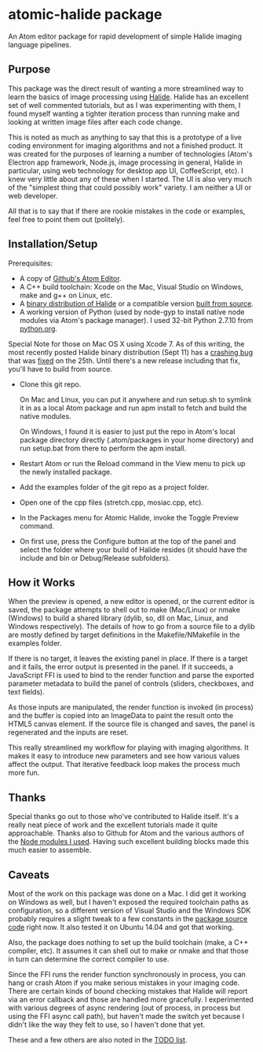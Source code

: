 # atomic-halide package

An Atom editor package for rapid development of simple Halide imaging language pipelines.

Purpose
-------
This package was the direct result of wanting a more streamlined way to learn the basics of image processing using [Halide][halide]. Halide has an excellent set of well commented tutorials, but as I was experimenting with them, I found myself wanting a tighter iteration process than running make and looking at written image files after each code change.

This is noted as much as anything to say that this is a prototype of a live coding environment for imaging algorithms and not a finished product. It was created for the purposes of learning a number of technologies (Atom's Electron app framework, Node.js, image processing in general, Halide in particular, using web technology for desktop app UI, CoffeeScript, etc). I knew very little about any of these when I started. The UI is also very much of the "simplest thing that could possibly work" variety. I am neither a UI or web developer.

All that is to say that if there are rookie mistakes in the code or examples, feel free to point them out (politely).

Installation/Setup
------------------

Prerequisites:
* A copy of [Github's Atom Editor][atom].
* A C++ build toolchain: Xcode on the Mac, Visual Studio on Windows, make and g++ on Linux, etc.
* A [binary distribution of Halide][halide-release] or a compatible version [built from source][halide-git].
* A working version of Python (used by node-gyp to install native node modules via Atom's package manager). I used 32-bit Python 2.7.10 from [python.org][python].

Special Note for those on Mac OS X using Xcode 7. As of this writing, the most recently posted Halide binary distribution (Sept 11) has a [crashing bug][bug] that was [fixed][bugfix] on the 25th. Until there's a new release including that fix, you'll have to build from source.

* Clone this git repo.

    On Mac and Linux, you can put it anywhere and run setup.sh to symlink it in as a local Atom package and run apm install to fetch and build the native modules.

    On Windows, I found it is easier to just put the repo in Atom's local package directory directly (.atom/packages in your home directory) and run setup.bat from there to perform the apm install.
* Restart Atom or run the Reload command in the View menu to pick up the newly installed package.
* Add the examples folder of the git repo as a project folder.
* Open one of the cpp files (stretch.cpp, mosiac.cpp, etc).
* In the Packages menu for Atomic Halide, invoke the Toggle Preview command.
* On first use, press the Configure button at the top of the panel and select the folder where your build of Halide resides (it should have the include and bin or Debug/Release subfolders).

How it Works
------------
When the preview is opened, a new editor is opened, or the current editor is saved, the package attempts to shell out to make (Mac/Linux) or nmake (Windows) to build a shared library (dylib, so, dll on Mac, Linux, and Windows respectively). The details of how to go from a source file to a dylib are mostly defined by target definitions in the Makefile/NMakefile in the examples folder.

If there is no target, it leaves the existing panel in place. If there is a target and it fails, the error output is presented in the panel. If it succeeds, a JavaScript FFI is used to bind to the render function and parse the exported parameter metadata to build the panel of controls (sliders, checkboxes, and text fields).

As those inputs are manipulated, the render function is invoked (in process) and the buffer is copied into an ImageData to paint the result onto the HTML5 canvas element. If the source file is changed and saves, the panel is regenerated and the inputs are reset.

This really streamlined my workflow for playing with imaging algorithms. It makes it easy to introduce new parameters and see how various values affect the output. That iterative feedback loop makes the process much more fun.

Thanks
------
Special thanks go out to those who've contributed to Halide itself. It's a really neat piece of work and the excellent tutorials made it quite approachable. Thanks also to Github for Atom and the various authors of the [Node modules I used](package.json). Having such excellent building blocks made this much easier to assemble.

Caveats
-------
Most of the work on this package was done on a Mac. I did get it working on Windows as well, but I haven't exposed the required toolchain paths as configuration, so a different version of Visual Studio and the Windows SDK probably requires a slight tweak to a few constants in the [package source code](lib/winenv.coffee) right now. It also tested it on Ubuntu 14.04 and got that working.

Also, the package does nothing to set up the build toolchain (make, a C++ compiler, etc). It assumes it can shell out to make or nmake and that those in turn can determine the correct compiler to use.

Since the FFI runs the render function synchronously in process, you can hang or crash Atom if you make serious mistakes in your imaging code. There are certain kinds of bound checking mistakes that Halide will report via an error callback and those are handled more gracefully. I experimented with various degrees of async rendering (out of process, in process but using the FFI async call path), but haven't made the switch yet because I didn't like the way they felt to use, so I haven't done that yet.

These and a few others are also noted in the [TODO list](TODO.txt).

[atom]: https://atom.io
[halide]: http://halide-lang.org/
[halide-git]: https://github.com/halide/Halide
[halide-release]: https://github.com/halide/Halide/releases
[python]: https://www.python.org
[bug]: https://github.com/halide/Halide/issues/936
[bugfix]: https://github.com/halide/Halide/commit/46bb4d8190dfe11a5b3e818ef149f3785ae4d43d
